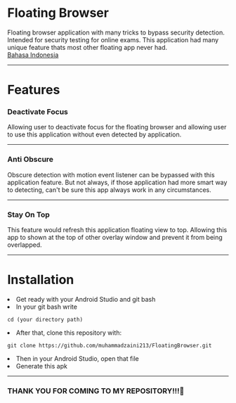 <h1>Floating Browser</h1>

Floating browser application with many
tricks to bypass security detection. Intended for security testing for online exams. This application had many unique feature thats most other floating app never had.<br>
[Bahasa Indonesia](https://github.com/muhammadzaini213/FloatingBrowser/blob/main/(In)%20Readme.md)

<hr>


<h1>Features</h1>
<h3>Deactivate Focus</h3>
Allowing user to deactivate focus for the floating browser and allowing user to use this application without even detected by application.
<hr>

<h3>Anti Obscure</h3>
Obscure detection with motion event listener can be bypassed with this application feature. But not always, if those application had more smart way to detecting, can't be sure this app always work in any circumstances.
<hr>

<h3>Stay On Top</h3>
This feature would refresh this application floating view to top. Allowing this app to shown at the top of other overlay window and prevent it from being overlapped.

<hr>
<h1>Installation</h1>
<li>Get ready with your Android Studio and git bash</li>
<li>In your git bash write </li>
  <pre><code>cd (your directory path)</code></pre>
<li>After that, clone this repository with:</li>
<pre><code>git clone https://github.com/muhammadzaini213/FloatingBrowser.git</code></pre>
<li>Then in your Android Studio, open that file</li>
<li>Generate this apk</li>
<hr>

<h3>THANK YOU FOR COMING TO MY REPOSITORY!!!🚀</h3>
